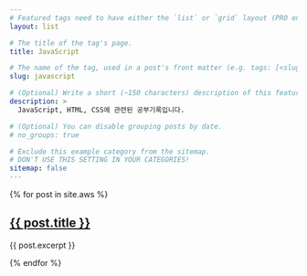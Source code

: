 ```yaml
---
# Featured tags need to have either the `list` or `grid` layout (PRO only).
layout: list

# The title of the tag's page.
title: JavaScript

# The name of the tag, used in a post's front matter (e.g. tags: [<slug>]).
slug: javascript

# (Optional) Write a short (~150 characters) description of this featured tag.
description: >
  JavaScript, HTML, CSS에 관련된 공부기록입니다.

# (Optional) You can disable grouping posts by date.
# no_groups: true

# Exclude this example category from the sitemap.
# DON'T USE THIS SETTING IN YOUR CATEGORIES!
sitemap: false
---
```


{% for post in site.aws %}

  <h2><a href="{{ post.url }}">{{ post.title }}</a></h2>
  <p>{{ post.excerpt }}</p>
{% endfor %}
